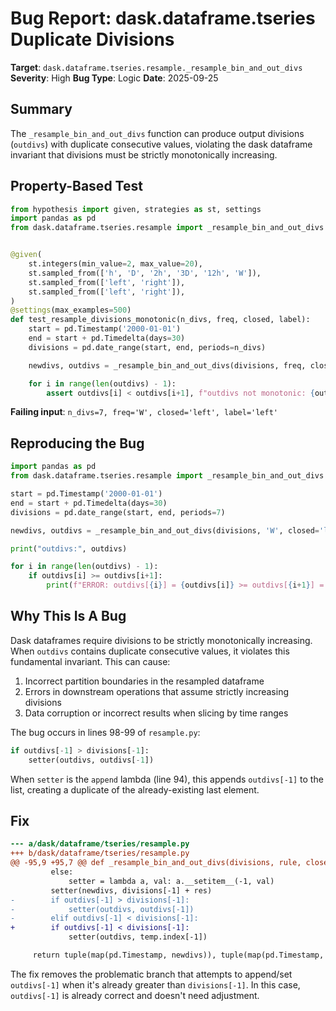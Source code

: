 # Bug Report: dask.dataframe.tseries Duplicate Divisions

**Target**: `dask.dataframe.tseries.resample._resample_bin_and_out_divs`
**Severity**: High
**Bug Type**: Logic
**Date**: 2025-09-25

## Summary

The `_resample_bin_and_out_divs` function can produce output divisions (`outdivs`) with duplicate consecutive values, violating the dask dataframe invariant that divisions must be strictly monotonically increasing.

## Property-Based Test

```python
from hypothesis import given, strategies as st, settings
import pandas as pd
from dask.dataframe.tseries.resample import _resample_bin_and_out_divs


@given(
    st.integers(min_value=2, max_value=20),
    st.sampled_from(['h', 'D', '2h', '3D', '12h', 'W']),
    st.sampled_from(['left', 'right']),
    st.sampled_from(['left', 'right']),
)
@settings(max_examples=500)
def test_resample_divisions_monotonic(n_divs, freq, closed, label):
    start = pd.Timestamp('2000-01-01')
    end = start + pd.Timedelta(days=30)
    divisions = pd.date_range(start, end, periods=n_divs)

    newdivs, outdivs = _resample_bin_and_out_divs(divisions, freq, closed=closed, label=label)

    for i in range(len(outdivs) - 1):
        assert outdivs[i] < outdivs[i+1], f"outdivs not monotonic: {outdivs[i]} >= {outdivs[i+1]}"
```

**Failing input**: `n_divs=7, freq='W', closed='left', label='left'`

## Reproducing the Bug

```python
import pandas as pd
from dask.dataframe.tseries.resample import _resample_bin_and_out_divs

start = pd.Timestamp('2000-01-01')
end = start + pd.Timedelta(days=30)
divisions = pd.date_range(start, end, periods=7)

newdivs, outdivs = _resample_bin_and_out_divs(divisions, 'W', closed='left', label='left')

print("outdivs:", outdivs)

for i in range(len(outdivs) - 1):
    if outdivs[i] >= outdivs[i+1]:
        print(f"ERROR: outdivs[{i}] = {outdivs[i]} >= outdivs[{i+1}] = {outdivs[i+1]}")
```

## Why This Is A Bug

Dask dataframes require divisions to be strictly monotonically increasing. When `outdivs` contains duplicate consecutive values, it violates this fundamental invariant. This can cause:

1. Incorrect partition boundaries in the resampled dataframe
2. Errors in downstream operations that assume strictly increasing divisions
3. Data corruption or incorrect results when slicing by time ranges

The bug occurs in lines 98-99 of `resample.py`:

```python
if outdivs[-1] > divisions[-1]:
    setter(outdivs, outdivs[-1])
```

When `setter` is the `append` lambda (line 94), this appends `outdivs[-1]` to the list, creating a duplicate of the already-existing last element.

## Fix

```diff
--- a/dask/dataframe/tseries/resample.py
+++ b/dask/dataframe/tseries/resample.py
@@ -95,9 +95,7 @@ def _resample_bin_and_out_divs(divisions, rule, closed="left", label="left"):
         else:
             setter = lambda a, val: a.__setitem__(-1, val)
         setter(newdivs, divisions[-1] + res)
-        if outdivs[-1] > divisions[-1]:
-            setter(outdivs, outdivs[-1])
-        elif outdivs[-1] < divisions[-1]:
+        if outdivs[-1] < divisions[-1]:
             setter(outdivs, temp.index[-1])

     return tuple(map(pd.Timestamp, newdivs)), tuple(map(pd.Timestamp, outdivs))
```

The fix removes the problematic branch that attempts to append/set `outdivs[-1]` when it's already greater than `divisions[-1]`. In this case, `outdivs[-1]` is already correct and doesn't need adjustment.